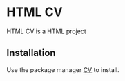 # HTML CV

HTML CV is a HTML project 

## Installation

Use the package manager [CV](https://github.com/L-silva-png/Projects/blob/main/HTML_CV.html) to install.
